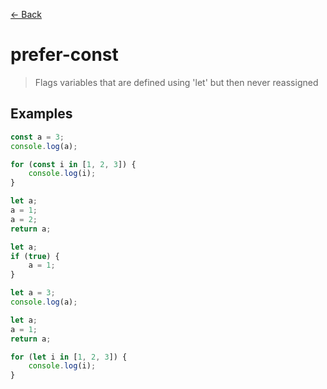 [&#x2190; Back](./)
# prefer-const

> Flags variables that are defined using 'let' but then never reassigned

 

## Examples

<code-highlight>
 
<div slot="correct">

```js
const a = 3;
console.log(a);

for (const i in [1, 2, 3]) {
    console.log(i);
}

let a;
a = 1;
a = 2;
return a;

let a;
if (true) {
    a = 1;
}
```

</div>

 
<div slot="incorrect">

```js
let a = 3;
console.log(a);

let a;
a = 1;
return a;

for (let i in [1, 2, 3]) {
    console.log(i);
}
```

</div>

 
</code-highlight>


